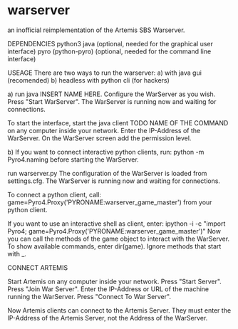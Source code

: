 # warserver
an inofficial reimplementation of the Artemis SBS Warserver.

DEPENDENCIES
python3
java (optional, needed for the graphical user interface)
pyro (python-pyro) (optional, needed for the command line interface)


USEAGE
There are two ways to run the warserver:
a) with java gui (recomended)
b) headless with python cli (for hackers)

a) run java INSERT NAME HERE.
Configure the WarServer as you wish.
Press "Start WarServer".
The WarServer is running now and waiting for connections.

To start the interface, start the java client TODO NAME OF THE COMMAND on any computer inside your network.
Enter the IP-Address of the WarServer.
On the WarServer screen add the permission level.

b)
If you want to connect interactive python clients, run:
python -m Pyro4.naming
before starting the WarServer.

run warserver.py
The configuration of the WarServer is loaded from settings.cfg.
The WarServer is running now and waiting for connections.

To connect a python client, call:
game=Pyro4.Proxy('PYRONAME:warserver_game_master')
from your python client.

If you want to use an interactive shell as client, enter:
ipython -i -c "import Pyro4; game=Pyro4.Proxy('PYRONAME:warserver_game_master')"
Now you can call the methods of the game object to interact with the WarServer.
To show available commands, enter dir(game). Ignore methods that start with _.


CONNECT ARTEMIS

Start Artemis on any computer inside your network.
Press "Start Server".
Press "Join War Server".
Enter the IP-Address or URL of the machine running the WarServer.
Press "Connect To War Server".

Now Artemis clients can connect to the Artemis Server.
They must enter the IP-Address of the Artemis Server, not the Address of the WarServer.



